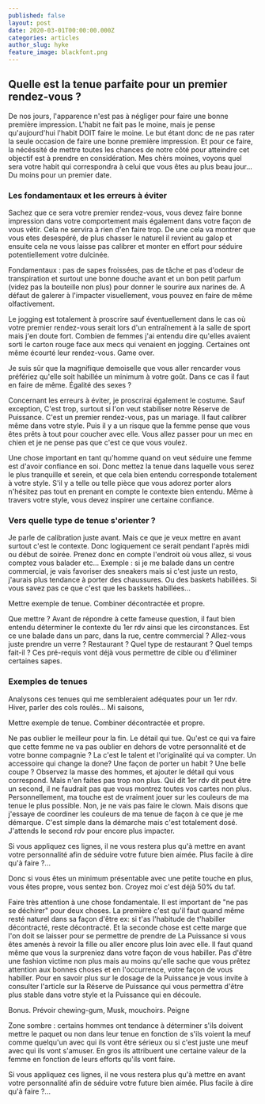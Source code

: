 ```yaml
---
published: false
layout: post
date: 2020-03-01T00:00:00.000Z
categories: articles
author_slug: hyke
feature_image: blackfont.png
---
```

## Quelle est la tenue parfaite pour un premier rendez-vous ?

De nos jours, l'apparence n'est pas à négliger pour faire une bonne première impression. L'habit ne fait pas le moine, mais je pense qu'aujourd'hui l'habit DOIT faire le moine. Le but étant donc de ne pas rater la seule occasion de faire une bonne première impression. Et pour ce faire, la nécéssité de mettre toutes les chances de notre côté pour atteindre cet objectif est à prendre en considération. Mes chèrs moines, voyons quel sera votre habit qui correspondra à celui que vous êtes au plus beau jour... Du moins pour un premier date.

### Les fondamentaux et les erreurs à éviter

Sachez que ce sera votre premier rendez-vous, vous devez faire bonne impression dans votre comportement mais également dans votre façon de vous vêtir. Cela ne servira à rien d'en faire trop. De une cela va montrer que vous etes desespéré, de plus chasser le naturel il revient au galop et ensuite cela ne vous laisse pas calibrer et monter en effort pour séduire potentiellement votre dulcinée.

Fondamentaux : pas de sapes froissées, pas de tâche et pas d'odeur de transpiration et surtout une bonne douche avant et un bon petit parfum (videz pas la bouteille non plus) pour donner le sourire aux narines de. A défaut de galerer à l'impacter visuellement, vous pouvez en faire de même olfactivement. 

Le jogging est totalement à proscrire sauf éventuellement dans le cas où votre premier rendez-vous serait lors d'un entraînement à la salle de sport mais j'en doute fort. Combien de femmes j'ai entendu dire qu'elles avaient sorti le carton rouge face aux mecs qui venaient en jogging. Certaines ont même écourté leur rendez-vous. Game over. 

Je suis sûr que la magnifique demoiselle que vous aller rencarder vous préfériez qu'elle soit habillée un minimum à votre goût. Dans ce cas il faut en faire de même. Égalité des sexes ? 

Concernant les erreurs à éviter, je proscrirai également le costume. Sauf exception, C'est trop, surtout si l'on veut stabiliser notre Réserve de Puissance. C'est un premier rendez-vous, pas un mariage. Il faut calibrer même dans votre style. Puis il y a un risque que la femme pense que vous êtes prêts à tout pour coucher avec elle. Vous allez passer pour un mec en chien et je ne pense pas que c'est ce que vous voulez. 

Une chose important en tant qu'homme quand on veut séduire une femme est d'avoir confiance en soi. Donc mettez la tenue dans laquelle vous serez le plus tranquille et serein, et que cela bien entendu corresponde totalement à votre style. S'il y a telle ou telle pièce que vous adorez porter alors n'hésitez pas tout en prenant en compte le contexte bien entendu. Même à travers votre style, vous devez inspirer une certaine confiance. 


### Vers quelle type de tenue s'orienter ?

Je parle de calibration juste avant. Mais ce que je veux mettre en avant surtout c'est le contexte. Donc logiquement ce serait pendant l'après midi ou début de soirée. Prenez donc en compte l'endroit où vous allez, si vous comptez vous balader etc... 
Exemple : si je me balade dans un centre commercial, je vais favoriser des sneakers mais si c'est juste un resto, j'aurais plus tendance à porter des chaussures. Ou des baskets habillées. Si vous savez pas ce que c'est que les baskets habillées... 

Mettre exemple de tenue. Combiner décontractée et propre. 

Que mettre ? 
Avant de répondre à cette fameuse question, il faut bien entendu déterminer le contexte du 1er rdv ainsi que les circonstances. 
Est ce une balade dans un parc, dans la rue, centre commercial ? 
Allez-vous juste prendre un verre ? 
Restaurant ? Quel type de restaurant ? 
Quel temps fait-il ? 
Ces pré-requis vont déjà vous permettre de cible ou d'éliminer certaines sapes. 

### Exemples de tenues

Analysons ces tenues qui me sembleraient adéquates pour un 1er rdv. 
Hiver, parler des cols roulés... 
Mi saisons, 

Mettre exemple de tenue. Combiner décontractée et propre. 

Ne pas oublier le meilleur pour la fin. Le détail qui tue. Qu'est ce qui va faire que cette femme ne va pas oublier en dehors de votre personnalité et de votre bonne compagnie ? La c'est le talent et l'originalité qui va compter. Un accessoire qui change la done? Une façon de porter un habit ? Une belle coupe ? Observez la masse des hommes, et ajouter le détail qui vous correspond. Mais n'en faites pas trop non plus. Qui dit 1er rdv dit peut être un second, il ne faudrait pas que vous montrez toutes vos cartes non plus. 
Personnellement, ma touche est de vraiment jouer sur les couleurs de ma tenue le plus possible. Non, je ne vais pas faire le clown. Mais disons que j'essaye de coordiner les couleurs de ma tenue de façon à ce que je me démarque. C'est simple dans la démarche mais c'est totalement dosé. J'attends le second rdv pour encore plus impacter. 

Si vous appliquez ces lignes, il ne vous restera plus qu'à mettre en avant votre personnalité afin de séduire votre future bien aimée. Plus facile à dire qu'à faire ?... 

Donc si vous êtes un minimum présentable avec une petite touche en plus, vous êtes propre, vous sentez bon. Croyez moi c'est déjà 50% du taf. 

Faire très attention à une chose fondamentale. Il est important de "ne pas se déchirer" pour deux choses. La première c'est qu'il faut quand même resté naturel dans sa façon d'être ex: si t'as l'habitude de t'habiller décontracté, reste décontracté. Et la seconde chose est cette marge que l'on doit se laisser pour se permettre de prendre de La Puissance si vous êtes amenés à revoir la fille ou aller encore plus loin avec elle. Il faut quand même que vous la surpreniez dans votre façon de vous habiller. Pas d'être une fashion victime non plus mais au moins qu'elle sache que vous prêtez attention aux bonnes choses et en l'occurrence, votre façon de vous habiller. Pour en savoir plus sur le dosage de la Puissance je vous invite à consulter l'article sur la Réserve de Puissance qui vous permettra d'être plus stable dans votre style et la Puissance qui en découle. 

Bonus. Prévoir chewing-gum, Musk, mouchoirs. Peigne 

Zone sombre : certains hommes ont tendance à déterminer s'ils doivent mettre le paquet ou non dans leur tenue en fonction de s'ils voient la meuf comme quelqu'un avec qui ils vont être sérieux ou si c'est juste une meuf avec qui ils vont s'amuser. En gros ils attribuent une certaine valeur de la femme en fonction de leurs efforts qu'ils vont faire.

Si vous appliquez ces lignes, il ne vous restera plus qu'à mettre en avant votre personnalité afin de séduire votre future bien aimée. Plus facile à dire qu'à faire ?...
